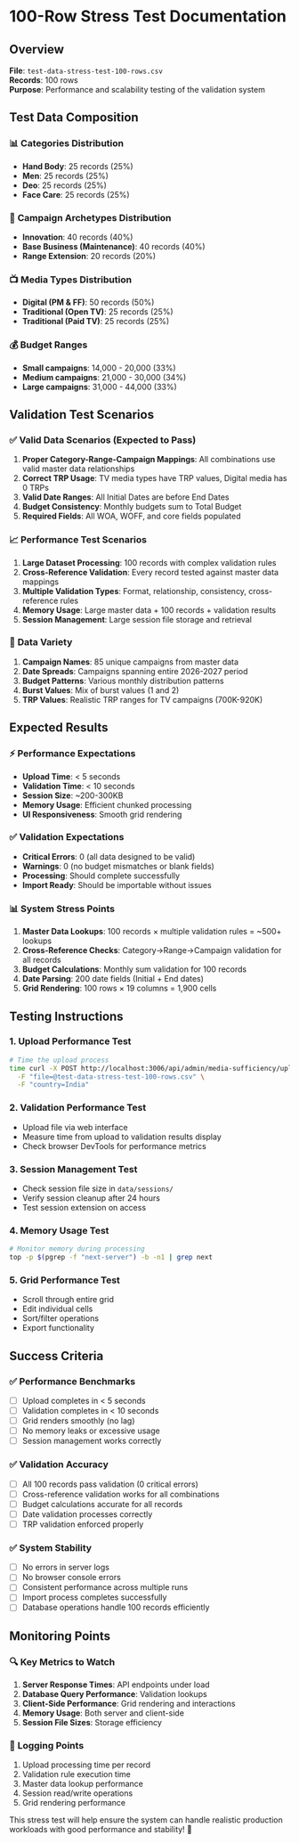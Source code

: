 # 100-Row Stress Test Documentation

## Overview
**File**: `test-data-stress-test-100-rows.csv`  
**Records**: 100 rows  
**Purpose**: Performance and scalability testing of the validation system

## Test Data Composition

### 📊 **Categories Distribution**
- **Hand Body**: 25 records (25%)
- **Men**: 25 records (25%) 
- **Deo**: 25 records (25%)
- **Face Care**: 25 records (25%)

### 🎯 **Campaign Archetypes Distribution**
- **Innovation**: 40 records (40%)
- **Base Business (Maintenance)**: 40 records (40%)
- **Range Extension**: 20 records (20%)

### 📺 **Media Types Distribution**
- **Digital (PM & FF)**: 50 records (50%)
- **Traditional (Open TV)**: 25 records (25%)
- **Traditional (Paid TV)**: 25 records (25%)

### 💰 **Budget Ranges**
- **Small campaigns**: 14,000 - 20,000 (33%)
- **Medium campaigns**: 21,000 - 30,000 (34%)
- **Large campaigns**: 31,000 - 44,000 (33%)

## Validation Test Scenarios

### ✅ **Valid Data Scenarios (Expected to Pass)**
1. **Proper Category-Range-Campaign Mappings**: All combinations use valid master data relationships
2. **Correct TRP Usage**: TV media types have TRP values, Digital media has 0 TRPs
3. **Valid Date Ranges**: All Initial Dates are before End Dates
4. **Budget Consistency**: Monthly budgets sum to Total Budget
5. **Required Fields**: All WOA, WOFF, and core fields populated

### 📈 **Performance Test Scenarios**
1. **Large Dataset Processing**: 100 records with complex validation rules
2. **Cross-Reference Validation**: Every record tested against master data mappings
3. **Multiple Validation Types**: Format, relationship, consistency, cross-reference rules
4. **Memory Usage**: Large master data + 100 records + validation results
5. **Session Management**: Large session file storage and retrieval

### 🎲 **Data Variety**
1. **Campaign Names**: 85 unique campaigns from master data
2. **Date Spreads**: Campaigns spanning entire 2026-2027 period
3. **Budget Patterns**: Various monthly distribution patterns
4. **Burst Values**: Mix of burst values (1 and 2)
5. **TRP Values**: Realistic TRP ranges for TV campaigns (700K-920K)

## Expected Results

### ⚡ **Performance Expectations**
- **Upload Time**: < 5 seconds
- **Validation Time**: < 10 seconds  
- **Session Size**: ~200-300KB
- **Memory Usage**: Efficient chunked processing
- **UI Responsiveness**: Smooth grid rendering

### ✅ **Validation Expectations**
- **Critical Errors**: 0 (all data designed to be valid)
- **Warnings**: 0 (no budget mismatches or blank fields)
- **Processing**: Should complete successfully
- **Import Ready**: Should be importable without issues

### 📊 **System Stress Points**
1. **Master Data Lookups**: 100 records × multiple validation rules = ~500+ lookups
2. **Cross-Reference Checks**: Category→Range→Campaign validation for all records
3. **Budget Calculations**: Monthly sum validation for 100 records
4. **Date Parsing**: 200 date fields (Initial + End dates)
5. **Grid Rendering**: 100 rows × 19 columns = 1,900 cells

## Testing Instructions

### 1. **Upload Performance Test**
```bash
# Time the upload process
time curl -X POST http://localhost:3006/api/admin/media-sufficiency/upload \
  -F "file=@test-data-stress-test-100-rows.csv" \
  -F "country=India"
```

### 2. **Validation Performance Test**
- Upload file via web interface
- Measure time from upload to validation results display
- Check browser DevTools for performance metrics

### 3. **Session Management Test**
- Check session file size in `data/sessions/`
- Verify session cleanup after 24 hours
- Test session extension on access

### 4. **Memory Usage Test**
```bash
# Monitor memory during processing
top -p $(pgrep -f "next-server") -b -n1 | grep next
```

### 5. **Grid Performance Test**
- Scroll through entire grid
- Edit individual cells
- Sort/filter operations
- Export functionality

## Success Criteria

### ✅ **Performance Benchmarks**
- [ ] Upload completes in < 5 seconds
- [ ] Validation completes in < 10 seconds  
- [ ] Grid renders smoothly (no lag)
- [ ] No memory leaks or excessive usage
- [ ] Session management works correctly

### ✅ **Validation Accuracy**
- [ ] All 100 records pass validation (0 critical errors)
- [ ] Cross-reference validation works for all combinations
- [ ] Budget calculations accurate for all records
- [ ] Date validation processes correctly
- [ ] TRP validation enforced properly

### ✅ **System Stability**
- [ ] No errors in server logs
- [ ] No browser console errors
- [ ] Consistent performance across multiple runs
- [ ] Import process completes successfully
- [ ] Database operations handle 100 records efficiently

## Monitoring Points

### 🔍 **Key Metrics to Watch**
1. **Server Response Times**: API endpoints under load
2. **Database Query Performance**: Validation lookups
3. **Client-Side Performance**: Grid rendering and interactions
4. **Memory Usage**: Both server and client-side
5. **Session File Sizes**: Storage efficiency

### 📝 **Logging Points**
1. Upload processing time per record
2. Validation rule execution time
3. Master data lookup performance
4. Session read/write operations
5. Grid rendering performance

This stress test will help ensure the system can handle realistic production workloads with good performance and stability! 🚀